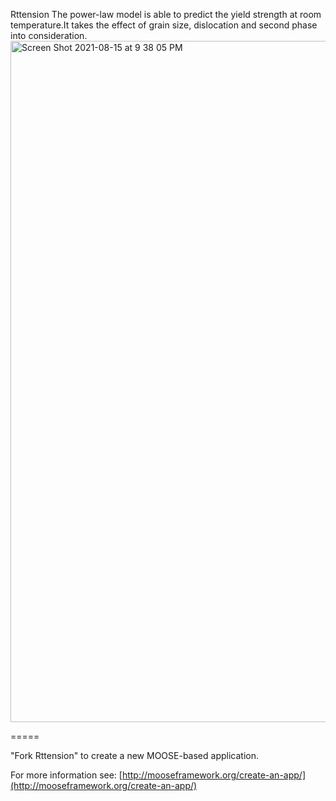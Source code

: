 Rttension
The power-law model is able to predict the yield strength at room temperature.It takes the effect of grain size, dislocation and second phase into consideration.
<img width="1090" alt="Screen Shot 2021-08-15 at 9 38 05 PM" src="https://user-images.githubusercontent.com/74226455/129504800-34cb685d-de50-492b-ae1b-0423c0659ac3.png">

=====

"Fork Rttension" to create a new MOOSE-based application.

For more information see: [http://mooseframework.org/create-an-app/](http://mooseframework.org/create-an-app/)
